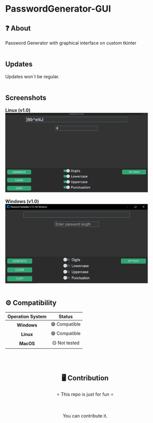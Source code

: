 # PasswordGenerator-GUI
## ❓ About
Password Generator with graphical interface on custom tkinter
<br><br>

## Updates
Updates won`t be regular.
<br><br>

## Screenshots
**Linux (v1.0)** <br>
<img src='./images/screenshot_linux_v10.png' width=450 height=250 alt='screenshot-linux-v10'>
<br><br>
**Windows (v1.0)** <br>
<img src='./images/screenshot_win_v10.png' width=450 height=250 alt='screenshot-win-v10'>
<br><br>

## ⚙️ Compatibility
| **Operation System** | **Status** |
| :---------: | :-----------: |
| **Windows** | 🟢 Compatible |
| **Linux** | 🟢 Compatible |
| **MacOS** | 🟡 Not tested |

<br><br>

## <p align=center>🖥️ Contribution</p>
<p align=center>⭐ This repo is just for fun ⭐</p>
<br>
<p align=center> You can contribute it.</p>

